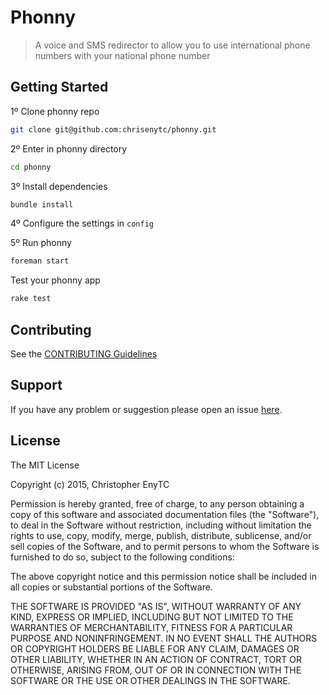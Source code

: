 # Phonny

> A voice and SMS redirector to allow you to use international phone numbers with your national phone number

## Getting Started

1º Clone phonny repo

```bash
git clone git@github.com:chrisenytc/phonny.git
```

2º Enter in phonny directory
```bash
cd phonny
```

3º Install dependencies

```bash
bundle install
```

4º Configure the settings in `config`

5º Run phonny

```bash
foreman start
```

Test your phonny app

```bash
rake test
```
## Contributing

See the [CONTRIBUTING Guidelines](https://github.com/chrisenytc/phonny/blob/master/CONTRIBUTING.md)

## Support
If you have any problem or suggestion please open an issue [here](https://github.com/chrisenytc/phonny/issues).

## License 

The MIT License

Copyright (c) 2015, Christopher EnyTC

Permission is hereby granted, free of charge, to any person
obtaining a copy of this software and associated documentation
files (the "Software"), to deal in the Software without
restriction, including without limitation the rights to use,
copy, modify, merge, publish, distribute, sublicense, and/or sell
copies of the Software, and to permit persons to whom the
Software is furnished to do so, subject to the following
conditions:

The above copyright notice and this permission notice shall be
included in all copies or substantial portions of the Software.

THE SOFTWARE IS PROVIDED "AS IS", WITHOUT WARRANTY OF ANY KIND,
EXPRESS OR IMPLIED, INCLUDING BUT NOT LIMITED TO THE WARRANTIES
OF MERCHANTABILITY, FITNESS FOR A PARTICULAR PURPOSE AND
NONINFRINGEMENT. IN NO EVENT SHALL THE AUTHORS OR COPYRIGHT
HOLDERS BE LIABLE FOR ANY CLAIM, DAMAGES OR OTHER LIABILITY,
WHETHER IN AN ACTION OF CONTRACT, TORT OR OTHERWISE, ARISING
FROM, OUT OF OR IN CONNECTION WITH THE SOFTWARE OR THE USE OR
OTHER DEALINGS IN THE SOFTWARE.

